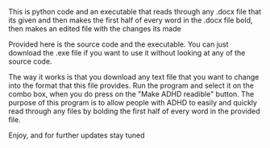 This is python code and an executable that reads through any .docx file that its given and then makes the first half of every word in the .docx file bold, then makes an edited file with the changes its made


Provided here is the source code and the executable. You can just download the .exe file if you want to use it without looking at any of the source code.

The way it works is that you download any text file that you want to change into the format that this file provides. Run the program and select it on the combo box, when you do press on the "Make ADHD readible" button.
The purpose of this program is to allow people with ADHD to easily and quickly read through any files by bolding the first half of every word in the provided file.

Enjoy, and for further updates stay tuned
